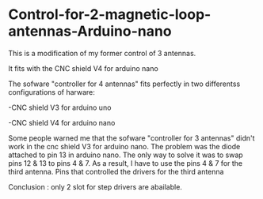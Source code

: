 # Control-for-2-magnetic-loop-antennas-Arduino-nano
This is a modification of my former control of 3 antennas. 

It fits with the CNC shield V4 for arduino nano


The sofware "controller for 4 antennas" fits perfectly in two differentss configurations of harware:

-CNC shield V3 for arduino uno

-CNC shield V4 for arduino nano


Some people warned me that the sofware "controller for 3 antennas" didn't work in the cnc shield V3 for arduino nano.
The problem was the diode attached to pin 13 in arduino nano. 
The only way to solve it was to swap pins 12 & 13 to pins 4 & 7.
As a result, I have to use the pins 4 & 7 for the third antenna. Pins that controlled the drivers for the third antenna



Conclusion : only 2 slot for step drivers are abailable.
